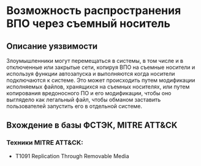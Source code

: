 # Возможность распространения ВПО через съемный носитель

## Описание уязвимости
Злоумышленники могут перемещаться в системы, в том числе и в отключенные или закрытые сети, копируя ВПО на съемные носители и используя функции автозапуска и выполняются когда носители подключаются к системе. Это может происходить путем модификации исполняемых файлов, хранящихся на съемных носителях, или путем копирования вредоносного ПО и его модификации, чтобы оно выглядело как легальный файл, чтобы обманом заставить пользователей запустить его в отдельной системе.

## Вхождение в базы ФСТЭК, MITRE ATT&CK
### Техники MITRE ATT&CK:
+ T1091 Replication Through Removable Media